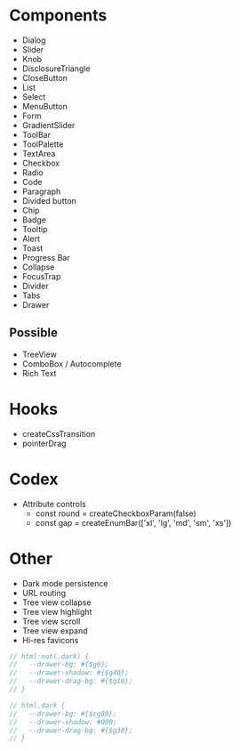 # Components

* Dialog
* Slider
* Knob
* DisclosureTriangle
* CloseButton
* List
* Select
* MenuButton
* Form
* GradientSlider
* ToolBar
* ToolPalette
* TextArea
* Checkbox
* Radio
* Code
* Paragraph
* Divided button
* Chip
* Badge
* Tooltip
* Alert
* Toast
* Progress Bar
* Collapse
* FocusTrap
* Divider
* Tabs
* Drawer

## Possible

* TreeView
* ComboBox / Autocomplete
* Rich Text

# Hooks

* createCssTransition
* pointerDrag

# Codex

* Attribute controls
  * const round = createCheckboxParam(false)
  * const gap = createEnumBar(['xl', 'lg', 'md', 'sm', 'xs'])

# Other

* Dark mode persistence
* URL routing
* Tree view collapse
* Tree view highlight
* Tree view scroll
* Tree view expand
* Hi-res favicons

```ts
// html:not(.dark) {
//   --drawer-bg: #{$g0};
//   --drawer-shadow: #{$g40};
//   --drawer-drag-bg: #{$g10};
// }

// html.dark {
//   --drawer-bg: #{$cg80};
//   --drawer-shadow: #000;
//   --drawer-drag-bg: #{$g30};
// }
```
